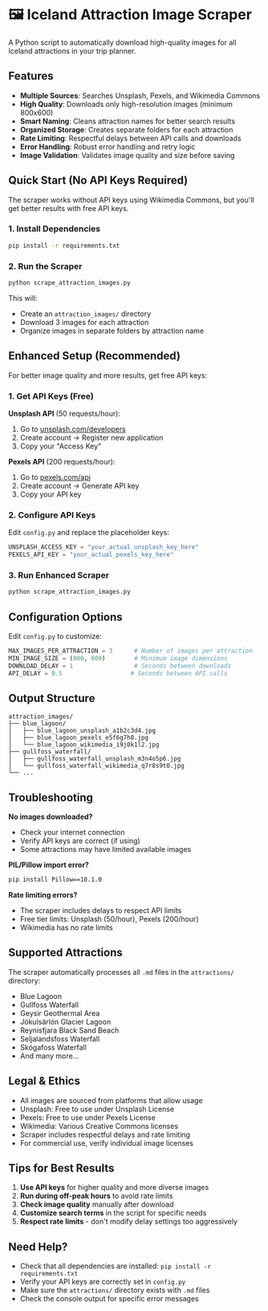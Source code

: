 # 🖼️ Iceland Attraction Image Scraper

A Python script to automatically download high-quality images for all Iceland attractions in your trip planner.

## Features

- **Multiple Sources**: Searches Unsplash, Pexels, and Wikimedia Commons
- **High Quality**: Downloads only high-resolution images (minimum 800x600)
- **Smart Naming**: Cleans attraction names for better search results
- **Organized Storage**: Creates separate folders for each attraction
- **Rate Limiting**: Respectful delays between API calls and downloads
- **Error Handling**: Robust error handling and retry logic
- **Image Validation**: Validates image quality and size before saving

## Quick Start (No API Keys Required)

The scraper works without API keys using Wikimedia Commons, but you'll get better results with free API keys.

### 1. Install Dependencies

```bash
pip install -r requirements.txt
```

### 2. Run the Scraper

```bash
python scrape_attraction_images.py
```

This will:
- Create an `attraction_images/` directory
- Download 3 images for each attraction
- Organize images in separate folders by attraction name

## Enhanced Setup (Recommended)

For better image quality and more results, get free API keys:

### 1. Get API Keys (Free)

**Unsplash API** (50 requests/hour):
1. Go to [unsplash.com/developers](https://unsplash.com/developers)
2. Create account → Register new application
3. Copy your "Access Key"

**Pexels API** (200 requests/hour):
1. Go to [pexels.com/api](https://www.pexels.com/api/)
2. Create account → Generate API key
3. Copy your API key

### 2. Configure API Keys

Edit `config.py` and replace the placeholder keys:

```python
UNSPLASH_ACCESS_KEY = "your_actual_unsplash_key_here"
PEXELS_API_KEY = "your_actual_pexels_key_here"
```

### 3. Run Enhanced Scraper

```bash
python scrape_attraction_images.py
```

## Configuration Options

Edit `config.py` to customize:

```python
MAX_IMAGES_PER_ATTRACTION = 3      # Number of images per attraction
MIN_IMAGE_SIZE = (800, 600)        # Minimum image dimensions
DOWNLOAD_DELAY = 1                 # Seconds between downloads
API_DELAY = 0.5                   # Seconds between API calls
```

## Output Structure

```
attraction_images/
├── blue_lagoon/
│   ├── blue_lagoon_unsplash_a1b2c3d4.jpg
│   ├── blue_lagoon_pexels_e5f6g7h8.jpg
│   └── blue_lagoon_wikimedia_i9j0k1l2.jpg
├── gullfoss_waterfall/
│   ├── gullfoss_waterfall_unsplash_m3n4o5p6.jpg
│   └── gullfoss_waterfall_wikimedia_q7r8s9t0.jpg
└── ...
```

## Troubleshooting

**No images downloaded?**
- Check your internet connection
- Verify API keys are correct (if using)
- Some attractions may have limited available images

**PIL/Pillow import error?**
```bash
pip install Pillow==10.1.0
```

**Rate limiting errors?**
- The scraper includes delays to respect API limits
- Free tier limits: Unsplash (50/hour), Pexels (200/hour)
- Wikimedia has no rate limits

## Supported Attractions

The scraper automatically processes all `.md` files in the `attractions/` directory:

- Blue Lagoon
- Gullfoss Waterfall  
- Geysir Geothermal Area
- Jökulsárlón Glacier Lagoon
- Reynisfjara Black Sand Beach
- Seljalandsfoss Waterfall
- Skógafoss Waterfall
- And many more...

## Legal & Ethics

- All images are sourced from platforms that allow usage
- Unsplash: Free to use under Unsplash License
- Pexels: Free to use under Pexels License  
- Wikimedia: Various Creative Commons licenses
- Scraper includes respectful delays and rate limiting
- For commercial use, verify individual image licenses

## Tips for Best Results

1. **Use API keys** for higher quality and more diverse images
2. **Run during off-peak hours** to avoid rate limits
3. **Check image quality** manually after download
4. **Customize search terms** in the script for specific needs
5. **Respect rate limits** - don't modify delay settings too aggressively

## Need Help?

- Check that all dependencies are installed: `pip install -r requirements.txt`
- Verify your API keys are correctly set in `config.py`
- Make sure the `attractions/` directory exists with `.md` files
- Check the console output for specific error messages 